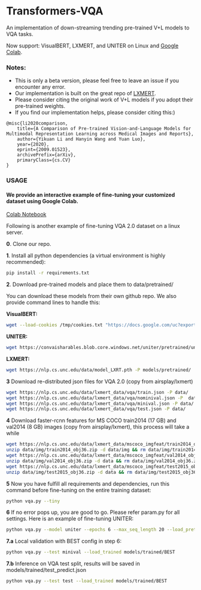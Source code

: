 # Transformers-VQA
An implementation of down-streaming trending pre-trained V+L models to VQA tasks.

Now support: VisualBERT, LXMERT, and UNITER on Linux and [Google Colab](https://github.com/YIKUAN8/Transformers-VQA/blob/master/openI_VQA.ipynb).

### Notes:

- This is only a beta version, please feel free to leave an issue if you encounter any error.
- Our implementation is built on the great repo of [LXMERT](https://github.com/airsplay/lxmert).
- Please consider citing the original work of V+L models if you adopt their pre-trained weights.
- If you find our implementation helps, please consider citing this:)
```
@misc{li2020comparison,
    title={A Comparison of Pre-trained Vision-and-Language Models for Multimodal Representation Learning across Medical Images and Reports},
    author={Yikuan Li and Hanyin Wang and Yuan Luo},
    year={2020},
    eprint={2009.01523},
    archivePrefix={arXiv},
    primaryClass={cs.CV}
}
```


### USAGE

#### We provide an interactive example of fine-tuning your customized dataset using Google Colab.

[Colab Notebook](https://github.com/YIKUAN8/Transformers-VQA/blob/master/openI_VQA.ipynb)


Following is another example of fine-tuning VQA 2.0 dataset on a linux server.

**0**. Clone our repo.

**1**. Install all python dependencies (a virtual environment is highly recommended):
```sh
pip install -r requirements.txt
```

**2**. Download pre-trained models and place them to data/pretrained/

You can download these models from their own github repo. We also provide command lines to handle this:

  **VisualBERT:**
```sh
wget --load-cookies /tmp/cookies.txt "https://docs.google.com/uc?export=download&confirm=$(wget --quiet --save-cookies /tmp/cookies.txt --keep-session-cookies --no-check-certificate 'https://docs.google.com/uc?export=download&id=1kuPr187zWxSJbtCbVW87XzInXltM-i9Y' -O- | sed -rn 's/.*confirm=([0-9A-Za-z_]+).*/\1\n/p')&id=1kuPr187zWxSJbtCbVW87XzInXltM-i9Y" -O models/pretrained/visualbert.th && rm -rf /tmp/cookies.txt

```
  **UNITER:**
```sh
wget https://convaisharables.blob.core.windows.net/uniter/pretrained/uniter-base.pt -P models/pretrained/
```
  **LXMERT:**
```sh
wget https://nlp.cs.unc.edu/data/model_LXRT.pth -P models/pretrained/
```

**3** Download re-distributed json files for VQA 2.0 (copy from airsplay/lxmert)
```sh
wget https://nlp.cs.unc.edu/data/lxmert_data/vqa/train.json -P data/
wget https://nlp.cs.unc.edu/data/lxmert_data/vqa/nominival.json -P  data/
wget https://nlp.cs.unc.edu/data/lxmert_data/vqa/minival.json -P data/
wget https://nlp.cs.unc.edu/data/lxmert_data/vqa/test.json -P data/
```
**4** Download faster-rcnn features for MS COCO train2014 (17 GB) and val2014 (8 GB) images (copy from airsplay/lxmert), this process will take a while
```sh
wget https://nlp.cs.unc.edu/data/lxmert_data/mscoco_imgfeat/train2014_obj36.zip -P data/img
unzip data/img/train2014_obj36.zip -d data/img && rm data/img/train2014_obj36.zip
wget https://nlp.cs.unc.edu/data/lxmert_data/mscoco_imgfeat/val2014_obj36.zip -P data/img
unzip data/img/val2014_obj36.zip -d data && rm data/img/val2014_obj36.zip
wget https://nlp.cs.unc.edu/data/lxmert_data/mscoco_imgfeat/test2015_obj36.zip -P data/img
unzip data/img/test2015_obj36.zip -d data && rm data/img/test2015_obj36.zip
```
**5** Now you have fulfill all requirements and dependencies, run this command before fine-tuning on the entire training dataset:
```sh
python vqa.py --tiny
```
**6** If no error pops up, you are good to go. Please refer param.py for all settings. Here is an example of fine-tuning UNITER:
```sh
python vqa.py --model uniter --epochs 6 --max_seq_length 20 --load_pretrained models/pretrained/uniter-base.pt --output models/trained/
```
**7.a** Local validation with BEST config in step 6:
```sh
python vqa.py --test minival --load_trained models/trained/BEST
```

**7.b** Inference on VQA test split, results will be saved in models/trained/test_predict.json
```sh
python vqa.py --test test --load_trained models/trained/BEST
```
